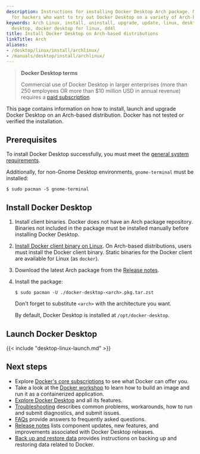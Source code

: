 ```yaml
---
description: Instructions for installing Docker Desktop Arch package. Mostly meant
  for hackers who want to try out Docker Desktop on a variety of Arch-based distributions.
keywords: Arch Linux, install, uninstall, upgrade, update, linux, desktop, docker
  desktop, docker desktop for linux, dd4l
title: Install Docker Desktop on Arch-based distributions
linkTitle: Arch
aliases:
- /desktop/linux/install/archlinux/
- /manuals/desktop/install/archlinux/
---
```


> **Docker Desktop terms**
>
> Commercial use of Docker Desktop in larger enterprises (more than 250
> employees OR more than $10 million USD in annual revenue) requires a [paid
> subscription](https://www.docker.com/pricing/).

This page contains information on how to install, launch and upgrade Docker Desktop on an Arch-based distribution. Docker has not tested or verified the installation.

## Prerequisites

To install Docker Desktop successfully, you must meet the [general system requirements](_index.md#general-system-requirements).

Additionally, for non-Gnome Desktop environments, `gnome-terminal` must be installed:

```console
$ sudo pacman -S gnome-terminal
```

## Install Docker Desktop

1. Install client binaries. Docker does not have an Arch package repository. Binaries not included in the package must be installed manually before installing Docker Desktop.

2. [Install Docker client binary on Linux](/manuals/engine/install/binaries.md#install-daemon-and-client-binaries-on-linux). On Arch-based distributions, users must install the Docker client binary.
   Static binaries for the Docker client are available for Linux (as `docker`).

3. Download the latest Arch package from the [Release notes](/manuals/desktop/release-notes.md).

4. Install the package:

   ```console
   $ sudo pacman -U ./docker-desktop-<arch>.pkg.tar.zst
   ```

   Don't forget to substitute `<arch>` with the architecture you want.

   By default, Docker Desktop is installed at `/opt/docker-desktop`.

## Launch Docker Desktop

{{< include "desktop-linux-launch.md" >}}

## Next steps

- Explore [Docker's core subscriptions](https://www.docker.com/pricing/) to see what Docker can offer you.
- Take a look at the [Docker workshop](/get-started/workshop/_index.md) to learn how to build an image and run it as a containerized application.
- [Explore Docker Desktop](/manuals/desktop/use-desktop/_index.md) and all its features.
- [Troubleshooting](/manuals/desktop/troubleshoot/_index.md) describes common problems, workarounds, how to run and submit diagnostics, and submit issues.
- [FAQs](/manuals/desktop/faqs/general.md) provide answers to frequently asked questions.
- [Release notes](/manuals/desktop/release-notes.md) lists component updates, new features, and improvements associated with Docker Desktop releases.
- [Back up and restore data](/manuals/desktop/backup-and-restore.md) provides instructions
  on backing up and restoring data related to Docker.

